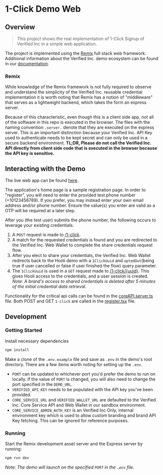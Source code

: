 # 1-Click Demo Web

## Overview

> This project shows the real implementation of 1-Click Signup of Verified Inc in a simple web application.

The project is implemented using the [Remix](https://remix.run/docs) full stack web framework. Additional information about the Verified Inc. demo ecosystem can be found in our [documentation](https://docs.verified.inc/demo-1-click-signup).

### Remix

While knowledge of the Remix framework is not fully required to observe and understand the simplicity of the Verified Inc. reusable credential implementation it is worth noting that Remix has a notion of "middleware" that serves as a lightweight backend, which takes the form an express server.

Because of this characteristic, even though this is a client side app, not all of the software in this repo is executed in the browser. The files with the naming convention `.server.` denote that they are executed on the express server. This is an important distinction because your Verified Inc. API Key used to authenticate needs to be kept secret and can only be used in a secure backend environment. **TL;DR, Please do not call the Verified Inc. API directly from client side code that is executed in the browser because the API key is sensitive.**

## Interacting with the Demo

The live web app can be found [here](https://1click.demo.sandbox-verifiedinc.com).

The application's home page is a sample registration page. In order to "register", you will need to enter the provided test phone number (+10123456789). If you prefer, you may instead enter your own email address and/or phone number. Ensure the value(s) you enter are valid as a OTP will be required at a later step.

After you (the test user) submits the phone number, the following occurs to leverage your existing credentials.

1. A `POST` request is made to [/1-click](https://1click.demo.sandbox-verifiedinc.com).
2. A match for the requested credentials is found and you are redirected to the Verified Inc. Web Wallet to complete the share credentials request flow.
3. After you elect to share your credentials, the Verified Inc. Web Wallet redirects back to the Hooli demo with a `1ClickUuid` and `optedOut`(being true if user cancelled or false if user finished the flow) query parameter.
4. The `1ClickUuid` is used in a `GET` request made to [/1-click/{uuid}](https://docs.verified.inc/#receive-user-data). This gives Hooli access to the credentials, and a user session is created. _Note: A brand's access to shared credentials is deleted after 5 minutes of the initial credential data retrieval._

Functionality for the critical api calls can be found in the [coreAPI.server.ts](https://github.com/VerifiedInc/one-click-demo-web/blob/main/app/coreAPI.server.ts) file. Both POST and GET `1-click` are called in the [register.tsx](https://github.com/VerifiedInc/one-click-demo-web/blob/main/app/routes/register.tsx) file.

## Development

### Getting Started

Install necessary dependencies

```sh
npm install
```

Make a clone of the `.env.example` file and save as `.env` in the demo's root directory. There are a few items worth noting for setting up the `.env`.

- `PORT` can be updated to whichever port you'd prefer the demo to run on locally. If the value of `PORT` is changed, you will also need to change the port specified in the `DEMO_URL`.
- `VERIFIED_API_KEY` needs to be populated with the API key you've been provided.
- `CORE_SERVICE_URL` and `VERIFIED_WALLET_URL` are defaulted to the Verified Inc. Core Service API and Web Wallet in our sandbox environment.
- `CORE_SERVICE_ADMIN_AUTH_KEY` is an Verified Inc Only, internal environment key which is used to allow custom branding and brand API Key fetching. This can be ignored for reference purposes.

### Running

Start the Remix development asset server and the Express server by running:

```sh
npm run dev
```

_Note: The demo will launch on the specified `PORT` in the `.env` file._
